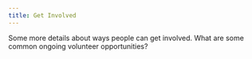 ```yaml
---
title: Get Involved
---
```


Some more details about ways people can get involved.  What are some common ongoing volunteer opportunities?